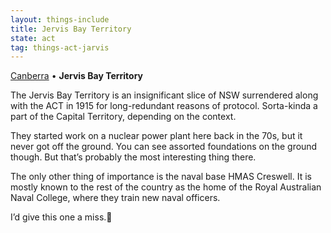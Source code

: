 ```yaml
---
layout: things-include
title: Jervis Bay Territory
state: act
tag: things-act-jarvis
---
```

[Canberra](canberra) • **Jervis Bay Territory**

The Jervis Bay Territory is an insignificant slice of NSW surrendered along with the ACT in 1915 for long-redundant reasons of protocol. Sorta-kinda a part of the Capital Territory, depending on the context. 

They started work on a nuclear power plant here back in the 70s, but it never got off the ground. You can see assorted foundations on the ground though. But that’s probably the most interesting thing there.

The only other thing of importance is the naval base HMAS Creswell. It is mostly known to the rest of the country as the home of the Royal Australian Naval College, where they train new naval officers. 

I’d give this one a miss.